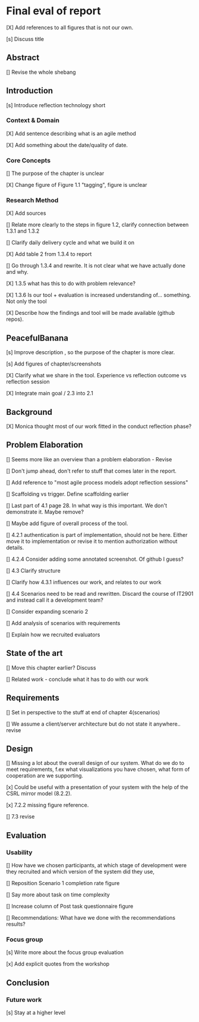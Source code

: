 # Final eval of report
[X] Add references to all figures that is not our own. 

[s] Discuss title

## Abstract
[] Revise the whole shebang

## Introduction
[s] Introduce reflection technology short

### Context & Domain
[X] Add sentence describing what is an agile method

[X] Add something about the date/quality of date.

### Core Concepts
[] The purpose of the chapter is unclear

[X] Change figure of Figure 1.1 "tagging", figure is unclear

### Research Method
[X] Add sources

[] Relate more clearly to the steps in figure 1.2, clarify connection between 1.3.1 and 1.3.2

[] Clarify daily delivery cycle and what we build it on

[X] Add table 2 from 1.3.4 to report

[] Go through 1.3.4 and rewrite. It is not clear what we have actually done and why. 

[X] 1.3.5 what has this to do with problem relevance? 

[X] 1.3.6 Is our tool + evaluation is increased understanding of... something. Not only the tool

[X] Describe how the findings and tool will be made available (github repos).

## PeacefulBanana
[s] Improve description , so the purpose of the chapter is more clear. 

[s] Add figures of chapter/screenshots

[X] Clarify what we share in the tool. Experience vs reflection outcome vs reflection session

[X] Integrate main goal / 2.3 into 2.1 

## Background
[X] Monica thought most of our work fitted in the conduct reflection phase?

## Problem Elaboration
[] Seems more like an overview than a problem elaboration - Revise

[] Don't jump ahead, don't refer to stuff that comes later in the report. 

[] Add reference to "most agile process models adopt reflection sessions"

[] Scaffolding vs trigger. Define scaffolding earlier

[] Last part of 4.1 page 28. In what way is this important. We don't demonstrate it. Maybe remove?

[] Maybe add figure of overall process of the tool.

[] 4.2.1 authentication is part of implementation, should not be here. Either move it to implementation or revise it to mention authorization without details. 

[] 4.2.4 Consider adding some annotated screenshot. Of github I guess?

[] 4.3 Clarify structure

[] Clarify how 4.3.1 influences our work, and relates to our work 

[] 4.4 Scenarios need to be read and rewritten. Discard the course of IT2901 and instead call it a development team?

[] Consider expanding scenario 2

[] Add analysis of scenarios with requirements

[] Explain how we recruited evaluators

## State of the art
[] Move this chapter earlier? Discuss

[] Related work - conclude what it has to do with our work

## Requirements
[] Set in perspective to the stuff at end of chapter 4(scenarios)

[] We assume a client/server architecture but do not state it anywhere.. revise

## Design
[] Missing a lot about the overall design of our system. What do we do to meet requirements, f.ex what visualizations you have chosen, what form of cooperation are we supporting. 

[x] Could be useful with a presentation of your system with the help of the CSRL mirror model (8.2.2).

[x] 7.2.2 missing figure reference. 

[] 7.3 revise

## Evaluation
### Usability
[] How have we chosen participants, at which stage of development were they recruited and which version of the system did they use,

[] Reposition Scenario 1 completion rate figure

[] Say more about task on time complexity

[] Increase column of Post task questionnaire figure

[] Recommendations: What have we done with the recommendations results?

### Focus group
[s] Write more about the focus group evaluation

[x] Add explicit quotes from the workshop

## Conclusion
### Future work
[s] Stay at a higher level
